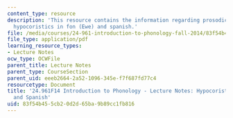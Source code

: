 ```yaml
---
content_type: resource
description: 'This resource contains the information regarding prosodic morphology-2b:
  hypocoristics in fon (Ewe) and spanish.'
file: /media/courses/24-961-introduction-to-phonology-fall-2014/83f54b455cb20d2d65ba9b89cc1fb816_MIT24_961F14_Lecture27b.pdf
file_type: application/pdf
learning_resource_types:
- Lecture Notes
ocw_type: OCWFile
parent_title: Lecture Notes
parent_type: CourseSection
parent_uid: eeeb2664-2a52-1096-345e-f7f687fd77c4
resourcetype: Document
title: '24.961F14 Introduction to Phonology - Lecture Notes: Hypocoristics in Fon
  and Spanish'
uid: 83f54b45-5cb2-0d2d-65ba-9b89cc1fb816
---
```


